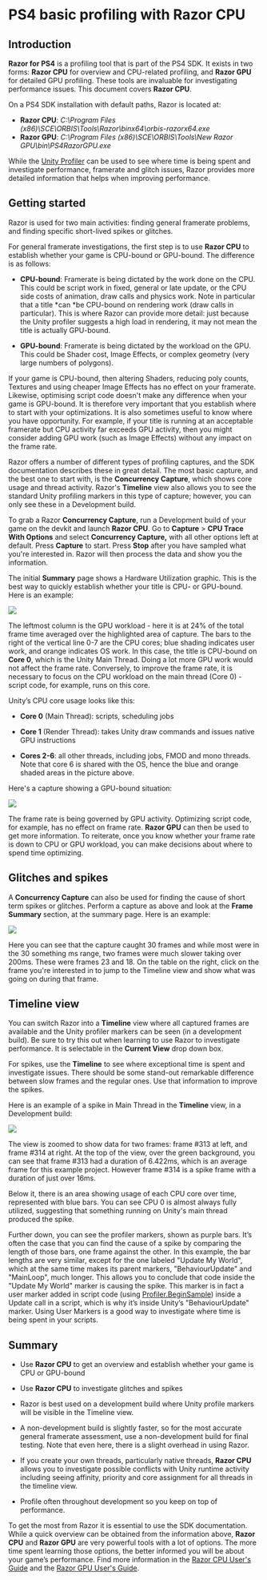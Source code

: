 # PS4 basic profiling with Razor CPU

## Introduction

__Razor for PS4__ is a profiling tool that is part of the PS4 SDK. It exists in two forms: __Razor CPU__ for overview and CPU-related profiling, and __Razor GPU__ for detailed GPU profiling. These tools are invaluable for investigating performance issues. This document covers __Razor CPU__.

On a PS4 SDK installation with default paths, Razor is located at:

* __Razor CPU__: _C:\Program Files (x86)\SCE\ORBIS\Tools\Razor\binx64\orbis-razorx64.exe_
* __Razor GPU__: _C:\Program Files (x86)\SCE\ORBIS\Tools\New Razor GPU\bin\PS4RazorGPU.exe_

While the [Unity Profiler](https://docs.unity3d.com/Manual/Profiler.html) can be used to see where time is being spent and investigate performance, framerate and glitch issues, Razor provides more detailed information that helps when improving performance.

## Getting started

Razor is used for two main activities: finding general framerate problems, and finding specific short-lived spikes or glitches.

For general framerate investigations, the first step is to use __Razor CPU__ to establish whether your game is CPU-bound or GPU-bound. The difference is as follows:

* __CPU-bound__: Framerate is being dictated by the work done on the CPU. This could be script work in fixed, general or late update, or the CPU side costs of animation, draw calls and physics work. Note in particular that a title *can *be CPU-bound on rendering work (draw calls in particular). This is where Razor can provide more detail: just because the Unity profiler suggests a high load in rendering, it may not mean the title is actually GPU-bound.

* __GPU-bound__: Framerate is being dictated by the workload on the GPU. This could be Shader cost, Image Effects, or complex geometry (very large numbers of polygons).

If your game is CPU-bound, then altering Shaders, reducing poly counts, Textures and using cheaper Image Effects has no effect on your framerate. Likewise, optimising script code doesn't make any difference when your game is GPU-bound. It is therefore very important that you establish where to start with your optimizations. It is also sometimes useful to know where you have opportunity. For example, if your title is running at an acceptable framerate but CPU activity far exceeds GPU activity, then you might consider adding GPU work (such as Image Effects) without any impact on the frame rate.

Razor offers a number of different types of profiling captures, and the SDK documentation describes these in great detail. The most basic capture, and the best one to start with, is the __Concurrency Capture__, which shows core usage and thread activity. Razor's __Timeline__ view also allows you to see the standard Unity profiling markers in this type of capture; however, you can only see these in a Development build.

To grab a Razor __Concurrency Capture__, run a Development build of your game on the devkit and launch __Razor CPU__. Go to __Capture__ > __CPU Trace With Options__ and select __Concurrency Capture,__ with all other options left at default. Press __Capture__ to start. Press __Stop__ after you have sampled what you're interested in. Razor will then process the data and show you the information.

The initial __Summary__ page shows a Hardware Utilization graphic. This is the best way to quickly establish whether your title is CPU- or GPU-bound. Here is an example:

![](../uploads/Main/PS4ProfilingWithRazor1.png)

The leftmost column is the GPU workload - here it is at 24% of the total frame time averaged over the highlighted area of capture. The bars to the right of the vertical line 0-7 are the CPU cores; blue shading indicates user work, and orange indicates OS work. In this case, the title is CPU-bound on __Core 0__, which is the Unity Main Thread. Doing a lot more GPU work would not affect the frame rate. Conversely, to improve the frame rate, it is necessary to focus on the CPU workload on the main thread (Core 0) - script code, for example, runs on this core.

Unity’s CPU core usage looks like this:

* __Core 0__ (Main Thread): scripts, scheduling jobs

* __Core 1__ (Render Thread): takes Unity draw commands and issues native GPU instructions

* __Cores 2-6__: all other threads, including jobs, FMOD and mono threads. Note that core 6 is shared with the OS, hence the blue and orange shaded areas in the picture above.

Here's a capture showing a GPU-bound situation:

![](../uploads/Main/PS4ProfilingWithRazor2.png)

The frame rate is being governed by GPU activity. Optimizing script code, for example, has no effect on frame rate. __Razor GPU__ can then be used to get more information. To reiterate, once you know whether your frame rate is down to CPU or GPU workload, you can make decisions about where to spend time optimizing.

## Glitches and spikes

A __Concurrency Capture__ can also be used for finding the cause of short term spikes or glitches. Perform a capture as above and look at the __Frame Summary__ section, at the summary page. Here is an example:

![](../uploads/Main/PS4ProfilingWithRazor3.png)

Here you can see that the capture caught 30 frames and while most were in the 30 something ms range, two frames were much slower taking over 200ms. These were frames 23 and 18. On the table on the right, click on the frame you're interested in to jump to the Timeline view and show what was going on during that frame. 

## Timeline view

You can switch Razor into a __Timeline__ view where all captured frames are available and the Unity profiler markers can be seen (in a development build). Be sure to try this out when learning to use Razor to investigate performance. It is selectable in the __Current View__ drop down box. 

For spikes, use the __Timeline__ to see where exceptional time is spent and investigate issues. There should be some stand-out remarkable difference between slow frames and the regular ones. Use that information to improve the spikes.

Here is an example of a spike in Main Thread in the __Timeline__ view, in a Development build:

![](../uploads/Main/PS4ProfilingWithRazor4.png)

The view is zoomed to show data for two frames: frame #313 at left, and frame #314 at right. At the top of the view, over the green background, you can see that frame #313 had a duration of 6.422ms, which is an average frame for this example project. However frame #314 is a spike frame with a duration of just over 16ms.

Below it, there is an area showing usage of each CPU core over time, represented with blue bars. You can see CPU 0 is almost always fully utilized, suggesting that something running on Unity's main thread produced the spike.

Further down, you can see the profiler markers, shown as purple bars. It’s often the case that you can find the cause of a spike by comparing the length of those bars, one frame against the other. In this example, the bar lengths are very similar, except for the one labeled "Update My World", which at the same time makes its parent markers, "BehaviourUpdate" and "MainLoop", much longer. This allows you to conclude that code inside the "Update My World" marker is causing the spike. This marker is in fact a user marker added in script code (using [Profiler.BeginSample](https://docs.unity3d.com/ScriptReference/Profiler.BeginSample.html)) inside a Update call in a script, which is why it’s inside Unity’s "BehaviourUpdate" marker. Using User Markers is a good way to investigate where time is being spent in your scripts.

## Summary

* Use __Razor CPU__ to get an overview and establish whether your game is CPU or GPU-bound

* Use __Razor CPU__ to investigate glitches and spikes

* Razor is best used on a development build where Unity profile markers will be visible in the Timeline view.

* A non-development build is slightly faster, so for the most accurate general framerate assessment, use a non-development build for final testing. Note that even here, there is a slight overhead in using Razor.

* If you create your own threads, particularly native threads, __Razor CPU__ allows you to investigate possible conflicts with Unity runtime activity including seeing affinity, priority and core assignment for all threads in the timeline view.

* Profile often throughout development so you keep on top of performance.

To get the most from Razor it is essential to use the SDK documentation. While a quick overview can be obtained from the information above, __Razor CPU__ and __Razor GPU__ are very powerful tools with a lot of options. The more time spent learning those options, the better informed you will be about your game’s performance. Find more information in the [Razor CPU User's Guide](https://ps4.scedev.net/resources/documents/SDK/latest/Razor_CPU-Users_Guide/__document_toc.html) and the [Razor GPU User's Guide](https://ps4.scedev.net/resources/documents/SDK/latest/Razor_GPU-Users_Guide/__document_toc.html).